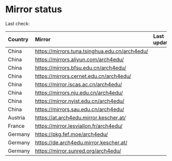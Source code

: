 <script src="./time.js"></script>
# Mirror status
Last check: <script type="text/javascript">localize(1714810855.1459324);</script>

|Country|Mirror|Last update|
|:------|:-----|:----------|
|China|https://mirrors.tuna.tsinghua.edu.cn/arch4edu/|<script type="text/javascript">localize(1714761232);</script>|
|China|https://mirrors.aliyun.com/arch4edu/|<script type="text/javascript">localize(1714761232);</script>|
|China|https://mirrors.bfsu.edu.cn/arch4edu/|<script type="text/javascript">localize(1714761232);</script>|
|China|https://mirrors.cernet.edu.cn/arch4edu/|<script type="text/javascript">localize(1714761232);</script>|
|China|https://mirror.iscas.ac.cn/arch4edu/|<script type="text/javascript">localize(1714761232);</script>|
|China|https://mirrors.nju.edu.cn/arch4edu/|<script type="text/javascript">localize(1714761232);</script>|
|China|https://mirror.nyist.edu.cn/arch4edu/|<script type="text/javascript">localize(1714761232);</script>|
|China|https://mirrors.sau.edu.cn/arch4edu/|<script type="text/javascript">localize(1714761232);</script>|
|Austria|https://at.arch4edu.mirror.kescher.at/|<script type="text/javascript">localize(1714761232);</script>|
|France|https://mirror.lesviallon.fr/arch4edu/|<script type="text/javascript">localize(1714761232);</script>|
|Germany|https://pkg.fef.moe/arch4edu/|<script type="text/javascript">localize(1714761232);</script>|
|Germany|https://de.arch4edu.mirror.kescher.at/|<script type="text/javascript">localize(1714761232);</script>|
|Germany|https://mirror.sunred.org/arch4edu/|<script type="text/javascript">localize(1714761232);</script>|

<script src="./tablefilter/tablefilter.js"></script>
<script src="./table.js"></script>